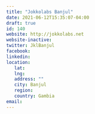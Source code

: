 ```yaml
---
title: "Jokkolabs Banjul"
date: 2021-06-12T15:35:07-04:00
draft: true
id: 140
website: http://jokkolabs.net
website-inactive: 
twitter: JklBanjul
facebook: 
linkedin: 
location: 
   lat: 
   lng: 
   address: ""
   city: Banjul 
   region: 
   country: Gambia
email: 
---
```


